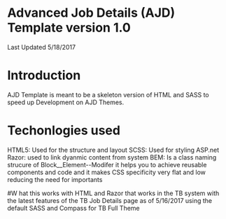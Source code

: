 # Advanced Job Details (AJD) Template version 1.0
Last Updated 5/18/2017

# Introduction
AJD Template is meant to be a skeleton version of HTML and SASS to speed up
Development on AJD Themes.

# Techonlogies used
HTML5: Used for the structure and layout
SCSS: Used for styling
ASP.net Razor: used to link dyanmic content from system
BEM: Is a class naming strucure of Block__Element--Modifer it helps you to
achieve reusable components and code and it makes CSS specificity very flat
and low reducing the need for importants

#W hat this works with
HTML and Razor that works in the TB system with the latest features of
the TB Job Details page as of 5/16/2017
using the default SASS and Compass for TB Full Theme
